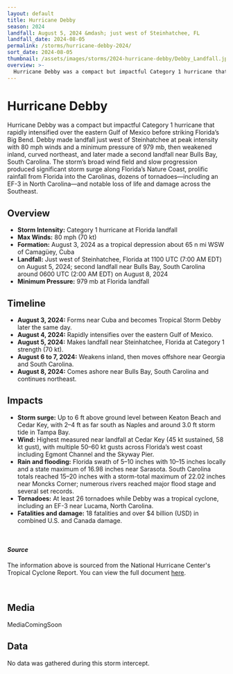 ```yaml
---
layout: default
title: Hurricane Debby
season: 2024
landfall: August 5, 2024 &mdash; just west of Steinhatchee, FL
landfall_date: 2024-08-05
permalink: /storms/hurricane-debby-2024/
sort_date: 2024-08-05
thumbnail: /assets/images/storms/2024-hurricane-debby/Debby_Landfall.jpg
overview: >-
  Hurricane Debby was a compact but impactful Category 1 hurricane that rapidly intensified over the eastern Gulf of Mexico before striking Florida’s Big Bend, bringing destructive surge, flooding rains, and tornadoes across the Southeast.
---
```


<h1 class="storm-page__title">Hurricane Debby</h1>

Hurricane Debby was a compact but impactful Category 1 hurricane that rapidly intensified over the eastern Gulf of Mexico before striking Florida’s Big Bend. Debby made landfall just west of Steinhatchee at peak intensity with 80 mph winds and a minimum pressure of 979 mb, then weakened inland, curved northeast, and later made a second landfall near Bulls Bay, South Carolina. The storm’s broad wind field and slow progression produced significant storm surge along Florida’s Nature Coast, prolific rainfall from Florida into the Carolinas, dozens of tornadoes—including an EF-3 in North Carolina—and notable loss of life and damage across the Southeast.

## Overview
- **Storm Intensity:** Category 1 hurricane at Florida landfall
- **Max Winds:** 80 mph (70 kt)
- **Formation:** August 3, 2024 as a tropical depression about 65 n mi WSW of Camagüey, Cuba
- **Landfall:** Just west of Steinhatchee, Florida at 1100 UTC (7:00 AM EDT) on August 5, 2024; second landfall near Bulls Bay, South Carolina around 0600 UTC (2:00 AM EDT) on August 8, 2024
- **Minimum Pressure:** 979 mb at Florida landfall

## Timeline
- **August 3, 2024:** Forms near Cuba and becomes Tropical Storm Debby later the same day.
- **August 4, 2024:** Rapidly intensifies over the eastern Gulf of Mexico.
- **August 5, 2024:** Makes landfall near Steinhatchee, Florida at Category 1 strength (70 kt).
- **August 6 to 7, 2024:** Weakens inland, then moves offshore near Georgia and South Carolina.
- **August 8, 2024:** Comes ashore near Bulls Bay, South Carolina and continues northeast.

## Impacts
- **Storm surge:** Up to 6 ft above ground level between Keaton Beach and Cedar Key, with 2–4 ft as far south as Naples and around 3.0 ft storm tide in Tampa Bay.
- **Wind:** Highest measured near landfall at Cedar Key (45 kt sustained, 58 kt gust), with multiple 50–60 kt gusts across Florida’s west coast including Egmont Channel and the Skyway Pier.
- **Rain and flooding:** Florida swath of 5–10 inches with 10–15 inches locally and a state maximum of 16.98 inches near Sarasota. South Carolina totals reached 15–20 inches with a storm-total maximum of 22.02 inches near Moncks Corner; numerous rivers reached major flood stage and several set records.
- **Tornadoes:** At least 26 tornadoes while Debby was a tropical cyclone, including an EF-3 near Lucama, North Carolina.
- **Fatalities and damage:** 18 fatalities and over $4 billion (USD) in combined U.S. and Canada damage.

<br />

#### _Source_
The information above is sourced from the National Hurricane Center's Tropical Cyclone Report. You can view the full document <a href="https://www.nhc.noaa.gov/data/tcr/AL042024_Debby.pdf" target="_blank" rel="noopener noreferrer">here</a>.

<br />

## Media
MediaComingSoon


<!-- DATA-SECTION:START -->
<h2>Data</h2>
<div class="storm-data">
  <p>No data was gathered during this storm intercept.</p>
</div>
<!-- DATA-SECTION:END -->
